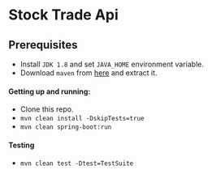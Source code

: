 # Stock Trade Api

## Prerequisites
* Install `JDK 1.8` and set `JAVA_HOME` environment variable.
* Download `maven` from [here](https://maven.apache.org/download.cgi) and extract it.

#### Getting up and running:
- Clone this repo.
- `mvn clean install -DskipTests=true`
- `mvn clean spring-boot:run`

#### Testing
- `mvn clean test -Dtest=TestSuite`
